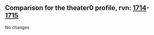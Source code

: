 ## Comparison for the theater0 profile, rvn: [1714](https://github.com/PRO100KatYT/FortniteProfileRevisions/tree/main/profiles/theater0/1714%20theater0.json)-[1715](https://github.com/PRO100KatYT/FortniteProfileRevisions/tree/main/profiles/theater0/1715%20theater0.json)

No changes
